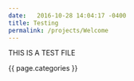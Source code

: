 ```yaml
---
date:   2016-10-28 14:04:17 -0400
title: Testing
permalink: /projects/Welcome
---
```


<p>
THIS IS A TEST FILE</p>
<p>
{{ page.categories }}
</p>